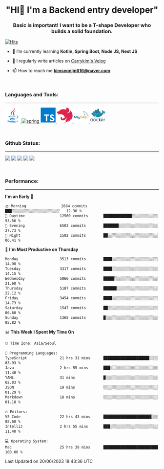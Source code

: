 <h1 align="center">"HI👋 I'm a Backend entry developer" </h1>
<h3 align="center">Basic is important! I want to be a T-shape Developer who builds a solid foundation.</h3>

[![Hits](https://hits.seeyoufarm.com/api/count/incr/badge.svg?url=https%3A%2F%2Fgithub.com%2Fgimseonjin&count_bg=%2318BFE5&title_bg=%23555555&icon=ko-fi.svg&icon_color=%23E7E7E7&title=hits&edge_flat=false)](https://hits.seeyoufarm.com)

- 🌱 I’m currently learning **Kotlin, Spring Boot, Node JS, Nest JS**

- 📝 I regularly write articles on [Carrykim's Velog](https://velog.io/@carrykim)

- 📫 How to reach me **kimseonjin616@naver.com**

<br/>

<h3 align="left">Languages and Tools:</h3>

***

<p align="left"> 
 <a href="https://www.java.com" target="_blank" rel="noreferrer"> <img src="https://raw.githubusercontent.com/devicons/devicon/master/icons/java/java-original.svg" alt="java" width="10%" height="10%"/> </a>
 <a href="https://spring.io/" target="_blank" rel="noreferrer"> <img src="https://www.vectorlogo.zone/logos/springio/springio-icon.svg" alt="spring" width="10%" height="10%"/> </a>
  <a href="https://www.typescriptlang.org/" target="_blank" rel="noreferrer"> <img src="https://raw.githubusercontent.com/devicons/devicon/master/icons/typescript/typescript-original.svg" alt="typescript" width="10%" height="10%"/> </a>
<a href="https://nestjs.com/" target="_blank" rel="noreferrer"> <img src="https://raw.githubusercontent.com/devicons/devicon/master/icons/nestjs/nestjs-plain.svg" alt="nestjs" width="10%" height="10%"/> </a> 
<a href="https://www.mysql.com/" target="_blank" rel="noreferrer"> <img src="https://raw.githubusercontent.com/devicons/devicon/master/icons/mysql/mysql-original-wordmark.svg" alt="mysql" width="10%" height="10%"/>  </a>
 <a href="https://www.docker.com/" target="_blank" rel="noreferrer"> <img src="https://raw.githubusercontent.com/devicons/devicon/master/icons/docker/docker-original-wordmark.svg" alt="docker" width="10%" height="10%"/> </a>
 </p>
</p>

<br/>

<h3 align="left">Github Status:</h3>

***

![](http://github-profile-summary-cards.vercel.app/api/cards/profile-details?username=gimseonjin&theme=nord_bright)
![](http://github-profile-summary-cards.vercel.app/api/cards/repos-per-language?username=gimseonjin&theme=nord_bright)
![](http://github-profile-summary-cards.vercel.app/api/cards/most-commit-language?username=gimseonjin&theme=nord_bright)
![](http://github-profile-summary-cards.vercel.app/api/cards/stats?username=gimseonjin&theme=nord_bright)
![](http://github-profile-summary-cards.vercel.app/api/cards/productive-time?username=gimseonjin&theme=nord_bright&utcOffset=8)


<br/>

<h3 align="left">Performance:</h3>

***

<!--START_SECTION:waka-->
**I'm an Early 🐤** 

```text
🌞 Morning                2884 commits        ███░░░░░░░░░░░░░░░░░░░░░░   12.30 % 
🌆 Daytime                12560 commits       █████████████░░░░░░░░░░░░   53.56 % 
🌃 Evening                6503 commits        ███████░░░░░░░░░░░░░░░░░░   27.73 % 
🌙 Night                  1502 commits        ██░░░░░░░░░░░░░░░░░░░░░░░   06.41 % 
```
📅 **I'm Most Productive on Thursday** 

```text
Monday                   3513 commits        ████░░░░░░░░░░░░░░░░░░░░░   14.98 % 
Tuesday                  3317 commits        ████░░░░░░░░░░░░░░░░░░░░░   14.15 % 
Wednesday                5066 commits        █████░░░░░░░░░░░░░░░░░░░░   21.60 % 
Thursday                 5187 commits        ██████░░░░░░░░░░░░░░░░░░░   22.12 % 
Friday                   3454 commits        ████░░░░░░░░░░░░░░░░░░░░░   14.73 % 
Saturday                 1547 commits        ██░░░░░░░░░░░░░░░░░░░░░░░   06.60 % 
Sunday                   1365 commits        █░░░░░░░░░░░░░░░░░░░░░░░░   05.82 % 
```


📊 **This Week I Spent My Time On** 

```text
🕑︎ Time Zone: Asia/Seoul

💬 Programming Languages: 
TypeScript               21 hrs 31 mins      █████████████████████░░░░   83.93 % 
Java                     2 hrs 55 mins       ███░░░░░░░░░░░░░░░░░░░░░░   11.40 % 
YAML                     31 mins             █░░░░░░░░░░░░░░░░░░░░░░░░   02.03 % 
JSON                     19 mins             ░░░░░░░░░░░░░░░░░░░░░░░░░   01.29 % 
Markdown                 18 mins             ░░░░░░░░░░░░░░░░░░░░░░░░░   01.18 % 

🔥 Editors: 
VS Code                  22 hrs 43 mins      ██████████████████████░░░   88.60 % 
IntelliJ                 2 hrs 55 mins       ███░░░░░░░░░░░░░░░░░░░░░░   11.40 % 

💻 Operating System: 
Mac                      25 hrs 38 mins      █████████████████████████   100.00 % 
```


 Last Updated on 20/06/2023 18:43:36 UTC
<!--END_SECTION:waka-->

<div align="center">
  
